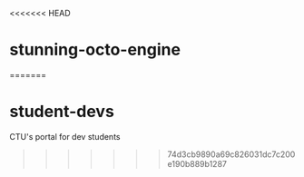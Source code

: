 <<<<<<< HEAD
# stunning-octo-engine
=======
# student-devs
CTU's portal for dev students
>>>>>>> 74d3cb9890a69c826031dc7c200e190b889b1287
